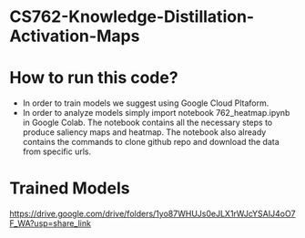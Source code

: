 # CS762-Knowledge-Distillation-Activation-Maps

# How to run this code?
* In order to train models we suggest using Google Cloud Pltaform.
* In order to analyze models simply import notebook 762_heatmap.ipynb in Google Colab. The notebook contains all the necessary steps to produce saliency maps and heatmap. The notebook also already contains the commands to clone github repo and download the data from specific urls.

# Trained Models
https://drive.google.com/drive/folders/1yo87WHUJs0eJLX1rWJcYSAIJ4oO7F_WA?usp=share_link


